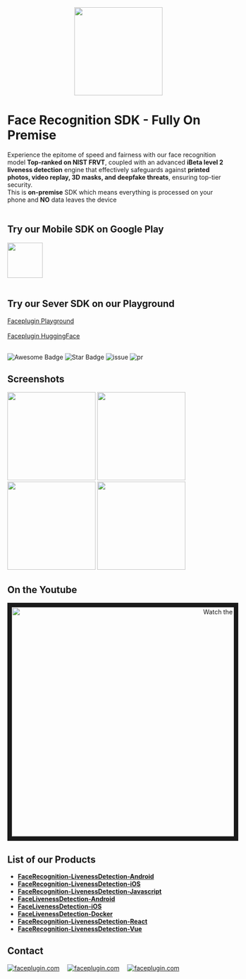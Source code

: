<div align="center">
<img alt="" src="https://github.com/Faceplugin-ltd/FaceRecognition-Javascript/assets/160750757/657130a9-50f2-486d-b6d5-b78bcec5e6e2.png" width=200/>
</div>

# Face Recognition SDK - Fully On Premise
Experience the epitome of speed and fairness with our  face recognition model **Top-ranked on NIST FRVT**, coupled with an advanced **iBeta level 2 liveness detection** engine that effectively safeguards against **printed photos, video replay, 3D masks, and deepfake threats**, ensuring top-tier security. <br>This is **on-premise** SDK which means everything is processed on your phone and **NO** data leaves the device 
<br></br>

## Try our Mobile SDK on Google Play
<a href="https://play.google.com/store/apps/details?id=ai.faceplugin.recognition" target="_blank">
  <img alt="" src="https://user-images.githubusercontent.com/125717930/230804673-17c99e7d-6a21-4a64-8b9e-a465142da148.png" height=80/>
</a>
<br></br>

## Try our Sever SDK on our Playground
[Faceplugin Playground](https://playground.faceplugin.com/)
<br></br>
[Faceplugin HuggingFace](https://huggingface.co/spaces/FacePlugin-Ltd/FaceRecognition-LivenessDetection-SDK)
<br></br>

<div align="left">
<img src="https://cdn.rawgit.com/sindresorhus/awesome/d7305f38d29fed78fa85652e3a63e154dd8e8829/media/badge.svg" alt="Awesome Badge"/>
<img src="https://img.shields.io/static/v1?label=%F0%9F%8C%9F&message=If%20Useful&style=style=flat&color=BC4E99" alt="Star Badge"/>
<img src="https://img.shields.io/github/issues/genderev/assassin" alt="issue"/>
<img src="https://img.shields.io/github/issues-pr/genderev/assassin" alt="pr"/>
</div>

<h2>Screenshots</h2>
<div align="left">
<img alt="" src="https://github.com/Faceplugin-ltd/FaceRecognition-LivenessDetection-Android/assets/160750757/5665b865-23fc-4c19-9663-5093a975fc66" width=200/>
<img alt="" src="https://github.com/Faceplugin-ltd/FaceRecognition-LivenessDetection-Android/assets/160750757/250ac71d-0844-4c26-b4b6-8afa6952f60e" width=200/>
<img alt="" src="https://github.com/Faceplugin-ltd/FaceLivenessDetection-Android/assets/160750757/92f4113e-16b0-43e2-b6af-d5fa3c4e56c9" width=200/>
<img alt="" src="https://github.com/Faceplugin-ltd/FaceLivenessDetection-Android/assets/160750757/fc5f985c-cf40-41d7-9ff9-a5aab5898a33" width=200/>
</div>

<h2>On the Youtube</h2>
<div align="center">
<a href="http://www.youtube.com/watch?feature=player_embedded&v=qVtdkwtGtqs" target="_blank">
 <img src="http://img.youtube.com/vi/qVtdkwtGtqs/maxresdefault.jpg" alt="Watch the video" width="960" height="520" border="10" />
</a>
</div>

<h2>List of our Products</h2>

* **[FaceRecognition-LivenessDetection-Android](https://github.com/Faceplugin-ltd/FaceRecognition-LivenessDetection-Android)**
* **[FaceRecognition-LivenessDetection-iOS](https://github.com/Faceplugin-ltd/FaceRecognition-LivenessDetection-iOS)**
* **[FaceRecognition-LivenessDetection-Javascript](https://github.com/Faceplugin-ltd/FaceRecognition-LivenessDetection-Javascript)**
* **[FaceLivenessDetection-Android](https://github.com/Faceplugin-ltd/FaceLivenessDetection-Android)**
* **[FaceLivenessDetection-iOS](https://github.com/Faceplugin-ltd/FaceLivenessDetection-iOS)**
* **[FaceLivenessDetection-Docker](https://github.com/Faceplugin-ltd/FaceLivenessDetection-Docker)**
* **[FaceRecognition-LivenessDetection-React](https://github.com/Faceplugin-ltd/FaceRecognition-LivenessDetection-React)**
* **[FaceRecognition-LivenessDetection-Vue](https://github.com/Faceplugin-ltd/FaceRecognition-LivenessDetection-Vue)**

<h2>Contact</h2>
<div align="left">
<a target="_blank" href="mailto:info@faceplugin.com"><img src="https://img.shields.io/badge/email-info@faceplugin.com-blue.svg?logo=gmail " alt="faceplugin.com"></a>&emsp;
<a target="_blank" href="https://t.me/faceplugin"><img src="https://img.shields.io/badge/telegram-@faceplugin-blue.svg?logo=telegram " alt="faceplugin.com"></a>&emsp;
<a target="_blank" href="https://wa.me/+14422295661"><img src="https://img.shields.io/badge/whatsapp-faceplugin-blue.svg?logo=whatsapp " alt="faceplugin.com"></a>
</div>
